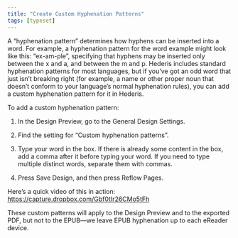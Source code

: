 ```yaml
---
title: "Create Custom Hyphenation Patterns"
tags: [typeset]
---
```

 
<html><body><section data-type="chapter" class="hsecchapter" data-hederis-type="hsecchapter" id="custom-hyphenation-patterns" data-pi-attrs="id: custom-hyphenation-patterns; data-tags: typeset;" role="doc-chapter" data-tags="typeset" data-author-name=" " data-book-title=" " title="Create Custom Hyphenation Patterns"><p class="hblkp" data-hederis-type="hblkp" id="p2hfAIoM3">A &#8220;hyphenation pattern&#8221; determines how hyphens can be inserted into a word. For example, a hyphenation pattern for the word example might look like this: &#8220;ex-am-ple&#8221;, specifying that hyphens may be inserted only between the x and a, and between the m and p. Hederis includes standard hyphenation patterns for most languages, but if you&#8217;ve got an odd word that just isn&#8217;t breaking right (for example, a name or other proper noun that doesn&#8217;t conform to your language&#8217;s normal hyphenation rules), you can add a custom hyphenation pattern for it in Hederis.</p><p class="hblkp" data-hederis-type="hblkp" id="pqtSZ8MLl">To add a custom hyphenation pattern:</p><ol class="hwprnumlist" data-hederis-type="hwprnumlist" id="pNcVchqGO"><li class="hblkoli" data-hederis-type="hblkoli" id="lioiqJm4vX"><p class="hblkoli" data-hederis-type="hblklip" id="ppLqrK5qz">In the Design Preview, go to the General Design Settings.</p></li><li class="hblkoli" data-hederis-type="hblkoli" id="litW59XPjK"><p class="hblkoli" data-hederis-type="hblklip" id="pS36pGShO">Find the setting for &#8220;Custom hyphenation patterns&#8221;.</p></li><li class="hblkoli" data-hederis-type="hblkoli" id="li6KWPNVN6"><p class="hblkoli" data-hederis-type="hblklip" id="plDqs9FAL">Type your word in the box. If there is already some content in the box, add a comma after it before typing your word. If you need to type multiple distinct words, separate them with commas.</p></li><li class="hblkoli" data-hederis-type="hblkoli" id="lix5z45hGu"><p class="hblkoli" data-hederis-type="hblklip" id="phHIK3Csj">Press Save Design, and then press Reflow Pages.</p></li></ol><p class="hblkp" data-hederis-type="hblkp" id="pWjYjI0wb">Here&#8217;s a quick video of this in action: <a href="https://capture.dropbox.com/Gbf0tIr26CMo5tFh">https://capture.dropbox.com/Gbf0tIr26CMo5tFh</a></p><p class="hblkp" data-hederis-type="hblkp" id="pscZYLZhi">These custom patterns will apply to the Design Preview and to the exported PDF, but not to the EPUB&#8212;we leave EPUB hyphenation up to each eReader device.</p></section></body></html>
